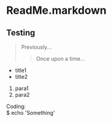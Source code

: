 # ReadMe.markdown
## Testing  

> Previously...  
>> Once upon a time...  

* title1
* title2

1. para1
2. para2

Coding:  
  $ echo 'Something'
